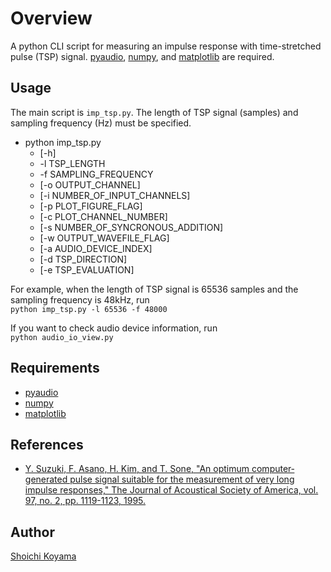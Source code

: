 # Overview
A python CLI script for measuring an impulse response with time-stretched pulse (TSP) signal.
[pyaudio](https://people.csail.mit.edu/hubert/pyaudio/), [numpy](http://www.numpy.org/), and [matplotlib](http://matplotlib.org/) are required.

## Usage
The main script is `imp_tsp.py`. The length of TSP signal (samples) and sampling frequency (Hz) must be specified.
* python imp_tsp.py
  * [-h]
  * -l TSP_LENGTH
  * -f SAMPLING_FREQUENCY
  * [-o OUTPUT_CHANNEL]
  * [-i NUMBER_OF_INPUT_CHANNELS]
  * [-p PLOT_FIGURE_FLAG]
  * [-c PLOT_CHANNEL_NUMBER]
  * [-s NUMBER_OF_SYNCRONOUS_ADDITION]
  * [-w OUTPUT_WAVEFILE_FLAG]
  * [-a AUDIO_DEVICE_INDEX]
  * [-d TSP_DIRECTION]
  * [-e TSP_EVALUATION]

For example, when the length of TSP signal is 65536 samples and the sampling frequency is 48kHz, run  
`python imp_tsp.py -l 65536 -f 48000`

If you want to check audio device information, run  
`python audio_io_view.py`

## Requirements
- [pyaudio](https://people.csail.mit.edu/hubert/pyaudio/)
- [numpy](http://www.numpy.org/)
- [matplotlib](http://matplotlib.org/)

## References
- [Y. Suzuki, F. Asano, H. Kim, and T. Sone, "An optimum computer‐generated pulse signal suitable for the measurement of very long impulse responses," The Journal of Acoustical Society of America, vol. 97, no. 2, pp. 1119-1123, 1995.](http://scitation.aip.org/content/asa/journal/jasa/97/2/10.1121/1.412224)

## Author
[Shoichi Koyama](http://www.sh01.org/)

